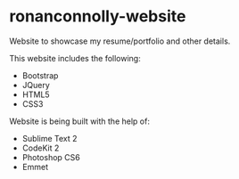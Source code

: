 ronanconnolly-website
=====================

Website to showcase my resume/portfolio and other details.

This website includes the following:
- Bootstrap
- JQuery
- HTML5
- CSS3

Website is being built with the help of:
- Sublime Text 2
- CodeKit 2
- Photoshop CS6
- Emmet
